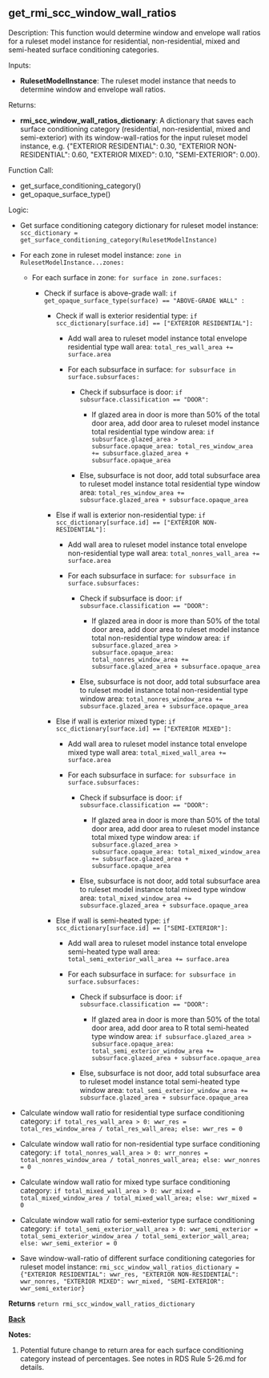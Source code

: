 
## get_rmi_scc_window_wall_ratios

Description: This function would determine window and envelope wall ratios for a ruleset model instance for residential, non-residential, mixed and semi-heated surface conditioning categories.  

Inputs:

  - **RulesetModelInstance**: The ruleset model instance that needs to determine window and envelope wall ratios.  

Returns:

- **rmi_scc_window_wall_ratios_dictionary**: A dictionary that saves each surface conditioning category (residential, non-residential, mixed and semi-exterior) with its window-wall-ratios for the input ruleset model instance, e.g. {"EXTERIOR RESIDENTIAL": 0.30, "EXTERIOR NON-RESIDENTIAL": 0.60, "EXTERIOR MIXED": 0.10, "SEMI-EXTERIOR": 0.00}.

Function Call:

- get_surface_conditioning_category()
- get_opaque_surface_type()

Logic:

- Get surface conditioning category dictionary for ruleset model instance: `scc_dictionary = get_surface_conditioning_category(RulesetModelInstance)`

- For each zone in ruleset model instance: `zone in RulesetModelInstance...zones:`

  - For each surface in zone: `for surface in zone.surfaces:`

    - Check if surface is above-grade wall: `if get_opaque_surface_type(surface) == "ABOVE-GRADE WALL" :`

      - Check if wall is exterior residential type: `if scc_dictionary[surface.id] == ["EXTERIOR RESIDENTIAL"]:`

        - Add wall area to ruleset model instance total envelope residential type wall area: `total_res_wall_area += surface.area`

        - For each subsurface in surface: `for subsurface in surface.subsurfaces:`

          - Check if subsurface is door: `if subsurface.classification == "DOOR":`

            - If glazed area in door is more than 50% of the total door area, add door area to ruleset model instance total residential type window area: `if subsurface.glazed_area > subsurface.opaque_area: total_res_window_area += subsurface.glazed_area + subsurface.opaque_area`

          - Else, subsurface is not door, add total subsurface area to ruleset model instance total residential type window area: `total_res_window_area += subsurface.glazed_area + subsurface.opaque_area`

      - Else if wall is exterior non-residential type: `if scc_dictionary[surface.id] == ["EXTERIOR NON-RESIDENTIAL"]:`

        - Add wall area to ruleset model instance total envelope non-residential type wall area: `total_nonres_wall_area += surface.area`

        - For each subsurface in surface: `for subsurface in surface.subsurfaces:`

          - Check if subsurface is door: `if subsurface.classification == "DOOR":`

            - If glazed area in door is more than 50% of the total door area, add door area to ruleset model instance total non-residential type window area: `if subsurface.glazed_area > subsurface.opaque_area: total_nonres_window_area += subsurface.glazed_area + subsurface.opaque_area`

          - Else, subsurface is not door, add total subsurface area to ruleset model instance total non-residential type window area: `total_nonres_window_area += subsurface.glazed_area + subsurface.opaque_area`

      - Else if wall is exterior mixed type: `if scc_dictionary[surface.id] == ["EXTERIOR MIXED"]:`

        - Add wall area to ruleset model instance total envelope mixed type wall area: `total_mixed_wall_area += surface.area`

        - For each subsurface in surface: `for subsurface in surface.subsurfaces:`

          - Check if subsurface is door: `if subsurface.classification == "DOOR":`

            - If glazed area in door is more than 50% of the total door area, add door area to ruleset model instance total mixed type window area: `if subsurface.glazed_area > subsurface.opaque_area: total_mixed_window_area += subsurface.glazed_area + subsurface.opaque_area`

          - Else, subsurface is not door, add total subsurface area to ruleset model instance total mixed type window area: `total_mixed_window_area += subsurface.glazed_area + subsurface.opaque_area`

      - Else if wall is semi-heated type: `if scc_dictionary[surface.id] == ["SEMI-EXTERIOR"]:`

        - Add wall area to ruleset model instance total envelope semi-heated type wall area: `total_semi_exterior_wall_area += surface.area`

        - For each subsurface in surface: `for subsurface in surface.subsurfaces:`

          - Check if subsurface is door: `if subsurface.classification == "DOOR":`

            - If glazed area in door is more than 50% of the total door area, add door area to R total semi-heated type window area: `if subsurface.glazed_area > subsurface.opaque_area: total_semi_exterior_window_area += subsurface.glazed_area + subsurface.opaque_area`

          - Else, subsurface is not door, add total subsurface area to ruleset model instance total semi-heated type window area: `total_semi_exterior_window_area += subsurface.glazed_area + subsurface.opaque_area`

- Calculate window wall ratio for residential type surface conditioning category: `if total_res_wall_area > 0: wwr_res = total_res_window_area / total_res_wall_area; else: wwr_res = 0`

- Calculate window wall ratio for non-residential type surface conditioning category: `if total_nonres_wall_area > 0: wrr_nonres = total_nonres_window_area / total_nonres_wall_area; else: wwr_nonres = 0`

- Calculate window wall ratio for mixed type surface conditioning category: `if total_mixed_wall_area > 0: wwr_mixed = total_mixed_window_area / total_mixed_wall_area; else: wwr_mixed = 0`

- Calculate window wall ratio for semi-exterior type surface conditioning category: `if total_semi_exterior_wall_area > 0: wwr_semi_exterior = total_semi_exterior_window_area / total_semi_exterior_wall_area; else: wwr_semi_exterior = 0`

- Save window-wall-ratio of different surface conditioning categories for ruleset model instance: `rmi_scc_window_wall_ratios_dictionary = {"EXTERIOR RESIDENTIAL": wwr_res, "EXTERIOR NON-RESIDENTIAL": wwr_nonres, "EXTERIOR MIXED": wwr_mixed, "SEMI-EXTERIOR": wwr_semi_exterior}`

**Returns** `return rmi_scc_window_wall_ratios_dictionary`

**[Back](../_toc.md)**

**Notes:**

1. Potential future change to return area for each surface conditioning category instead of percentages. See notes in RDS Rule 5-26.md for details.
